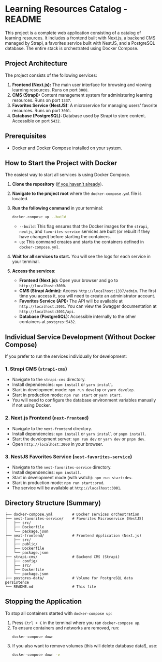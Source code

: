 # Learning Resources Catalog - README

This project is a complete web application consisting of a catalog of learning resources. It includes a frontend built with Next.js, a backend CMS managed by Strapi, a favorites service built with NestJS, and a PostgreSQL database. The entire stack is orchestrated using Docker Compose.

## Project Architecture

The project consists of the following services:

1. **Frontend (Next.js):** The main user interface for browsing and viewing learning resources. Runs on port `3000`.
2. **CMS (Strapi):** Content management system for administering learning resources. Runs on port `1337`.
3. **Favorites Service (NestJS):** A microservice for managing users' favorite resources. Runs on port `3001`.
4. **Database (PostgreSQL):** Database used by Strapi to store content. Accessible on port `5432`.

## Prerequisites

* Docker and Docker Compose installed on your system.

## How to Start the Project with Docker

The easiest way to start all services is using Docker Compose.

1. **Clone the repository** ([if you haven't already](https://github.com/Valar789/learning-resources-catalog)).
2. **Navigate to the project root** where the `docker-compose.yml` file is located.
3. **Run the following command** in your terminal:

   ```bash
   docker-compose up --build
   ```

   * `--build`: This flag ensures that the Docker images for the `strapi`, `nextjs`, and `favorites-service` services are built (or rebuilt if they have changed) before starting the containers.
   * `up`: This command creates and starts the containers defined in `docker-compose.yml`.

4. **Wait for all services to start.** You will see the logs for each service in your terminal.
5. **Access the services:**
   * **Frontend (Next.js):** Open your browser and go to `http://localhost:3000`.
   * **CMS (Strapi Admin):** Access `http://localhost:1337/admin`. The first time you access it, you will need to create an administrator account.
   * **Favorites Service (API):** The API will be available at `http://localhost:3001`. You can view the Swagger documentation at `http://localhost:3001/api`.
   * **Database (PostgreSQL):** Accessible internally to the other containers at `postgres:5432`.

## Individual Service Development (Without Docker Compose)

If you prefer to run the services individually for development:

### 1. Strapi CMS (`strapi-cms`)

* Navigate to the `strapi-cms` directory.
* Install dependencies: `npm install` or `yarn install`.
* Start in development mode: `npm run develop` or `yarn develop`.
* Start in production mode: `npm run start` or `yarn start`.
* You will need to configure the database environment variables manually if not using Docker.

### 2. Next.js Frontend (`next-frontend`)

* Navigate to the `next-frontend` directory.
* Install dependencies: `npm install` or `yarn install` or `pnpm install`.
* Start the development server: `npm run dev` or `yarn dev` or `pnpm dev`.
* Open `http://localhost:3000` in your browser.

### 3. NestJS Favorites Service (`nest-favorites-service`)

* Navigate to the `nest-favorites-service` directory.
* Install dependencies: `npm install`.
* Start in development mode (with watch): `npm run start:dev`.
* Start in production mode: `npm run start:prod`.
* The service will be available at `http://localhost:3001`.

## Directory Structure (Summary)

```
├── docker-compose.yml         # Docker services orchestration
├── nest-favorites-service/    # Favorites Microservice (NestJS)
│   ├── src/
│   ├── Dockerfile
│   └── package.json
├── next-frontend/             # Frontend Application (Next.js)
│   ├── src/
│   ├── public/
│   ├── Dockerfile
│   └── package.json
├── strapi-cms/                # Backend CMS (Strapi)
│   ├── config/
│   ├── src/
│   ├── Dockerfile
│   └── package.json
├── postgres-data/             # Volume for PostgreSQL data persistence
└── README.md                  # This file
```

## Stopping the Application

To stop all containers started with `docker-compose up`:

1. Press `Ctrl + C` in the terminal where you ran `docker-compose up`.
2. To ensure containers and networks are removed, run:
   ```bash
   docker-compose down
   ```
3. If you also want to remove volumes (this will delete database data!), use:
   ```bash
   docker-compose down -v
   ```
